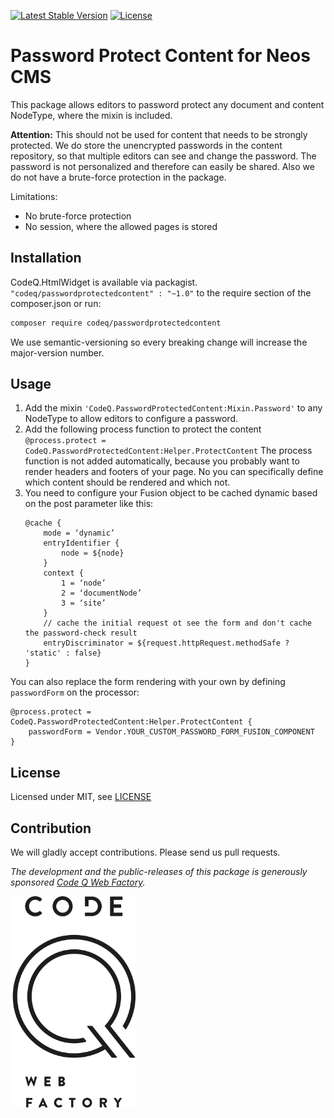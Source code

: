 [![Latest Stable Version](https://poser.pugx.org/codeq/passwordprotectedcontent/v/stable)](https://packagist.org/packages/codeq/passwordprotectedcontent)
[![License](https://poser.pugx.org/codeq/passwordprotectedcontent/license)](LICENSE)

# Password Protect Content for Neos CMS

This package allows editors to password protect any document and content NodeType, where the mixin is included.

**Attention:**
This should not be used for content that needs to be strongly protected. We do store the unencrypted passwords in the 
content repository, so that multiple editors can see and change the password. The password is not personalized and
therefore can easily be shared. Also we do not have a brute-force protection in the package.

Limitations:
 - No brute-force protection
 - No session, where the allowed pages is stored

## Installation

CodeQ.HtmlWidget is available via packagist. `"codeq/passwordprotectedcontent" : "~1.0"` to the require section of the 
composer.json or run:

```bash
composer require codeq/passwordprotectedcontent
```

We use semantic-versioning so every breaking change will increase the major-version number.

## Usage

1. Add the mixin `'CodeQ.PasswordProtectedContent:Mixin.Password'` to any NodeType to allow editors to configure a password.
2. Add the following process function to protect the content 
`@process.protect = CodeQ.PasswordProtectedContent:Helper.ProtectContent`
   The process function is not added automatically, because you probably want to render headers and footers of your page. 
   No you can specifically define which content should be rendered and which not.
3. You need to configure your Fusion object to be cached dynamic based on the post parameter like this:
	```neosfusion
	@cache {
		mode = ‘dynamic’
		entryIdentifier {
			node = ${node}
		}
		context {
			1 = ‘node’
			2 = ‘documentNode’
			3 = ‘site’
		}
		// cache the initial request ot see the form and don't cache the password-check result
		entryDiscriminator = ${request.httpRequest.methodSafe ? 'static' : false}
	}
	```

You can also replace the form rendering with your own by defining `passwordForm` on the processor:
```neosfusion
@process.protect = CodeQ.PasswordProtectedContent:Helper.ProtectContent {
	passwordForm = Vendor.YOUR_CUSTOM_PASSWORD_FORM_FUSION_COMPONENT
}
```

## License

Licensed under MIT, see [LICENSE](LICENSE)

## Contribution

We will gladly accept contributions. Please send us pull requests.

*The development and the public-releases of this package is generously sponsored [Code Q Web Factory](http://codeq.at).*

[<img src="codeq.png" alt="Code Q" width="200"/>](http://codeq.at)
